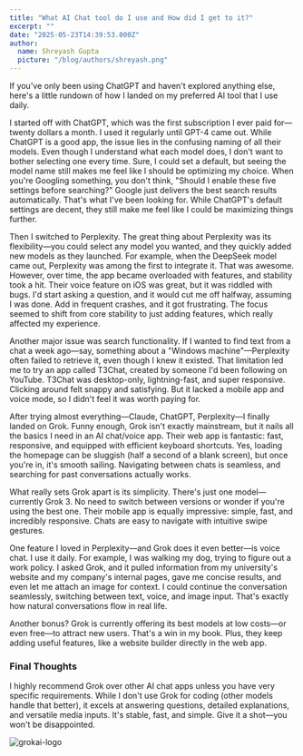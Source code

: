 ```yaml
---
title: "What AI Chat tool do I use and How did I get to it?"
excerpt: ""
date: "2025-05-23T14:39:53.000Z"
author:
  name: Shreyash Gupta
  picture: "/blog/authors/shreyash.png"
---
```


If you've only been using ChatGPT and haven't explored anything else, here's a little rundown of how I landed on my preferred AI tool that I use daily.

I started off with ChatGPT, which was the first subscription I ever paid for—twenty dollars a month. I used it regularly until GPT-4 came out. While ChatGPT is a good app, the issue lies in the confusing naming of all their models. Even though I understand what each model does, I don't want to bother selecting one every time. Sure, I could set a default, but seeing the model name still makes me feel like I should be optimizing my choice. When you're Googling something, you don't think, "Should I enable these five settings before searching?" Google just delivers the best search results automatically. That's what I've been looking for. While ChatGPT's default settings are decent, they still make me feel like I could be maximizing things further.

Then I switched to Perplexity. The great thing about Perplexity was its flexibility—you could select any model you wanted, and they quickly added new models as they launched. For example, when the DeepSeek model came out, Perplexity was among the first to integrate it. That was awesome. However, over time, the app became overloaded with features, and stability took a hit. Their voice feature on iOS was great, but it was riddled with bugs. I'd start asking a question, and it would cut me off halfway, assuming I was done. Add in frequent crashes, and it got frustrating. The focus seemed to shift from core stability to just adding features, which really affected my experience.

Another major issue was search functionality. If I wanted to find text from a chat a week ago—say, something about a "Windows machine"—Perplexity often failed to retrieve it, even though I knew it existed. That limitation led me to try an app called T3Chat, created by someone I'd been following on YouTube. T3Chat was desktop-only, lightning-fast, and super responsive. Clicking around felt snappy and satisfying. But it lacked a mobile app and voice mode, so I didn't feel it was worth paying for.

After trying almost everything—Claude, ChatGPT, Perplexity—I finally landed on Grok. Funny enough, Grok isn't exactly mainstream, but it nails all the basics I need in an AI chat/voice app. Their web app is fantastic: fast, responsive, and equipped with efficient keyboard shortcuts. Yes, loading the homepage can be sluggish (half a second of a blank screen), but once you're in, it's smooth sailing. Navigating between chats is seamless, and searching for past conversations actually works.

What really sets Grok apart is its simplicity. There's just one model—currently Grok 3. No need to switch between versions or wonder if you're using the best one. Their mobile app is equally impressive: simple, fast, and incredibly responsive. Chats are easy to navigate with intuitive swipe gestures.

One feature I loved in Perplexity—and Grok does it even better—is voice chat. I use it daily. For example, I was walking my dog, trying to figure out a work policy. I asked Grok, and it pulled information from my university's website and my company's internal pages, gave me concise results, and even let me attach an image for context. I could continue the conversation seamlessly, switching between text, voice, and image input. That's exactly how natural conversations flow in real life.

Another bonus? Grok is currently offering its best models at low costs—or even free—to attract new users. That's a win in my book. Plus, they keep adding useful features, like a website builder directly in the web app.

### Final Thoughts

I highly recommend Grok over other AI chat apps unless you have very specific requirements. While I don't use Grok for coding (other models handle that better), it excels at answering questions, detailed explanations, and versatile media inputs. It's stable, fast, and simple. Give it a shot—you won't be disappointed.

![grokai-logo](/blog/content/grokai-logo.png)